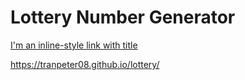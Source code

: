 # Lottery Number Generator

[I'm an inline-style link with title](https://www.google.com "Google's Homepage")

https://tranpeter08.github.io/lottery/
